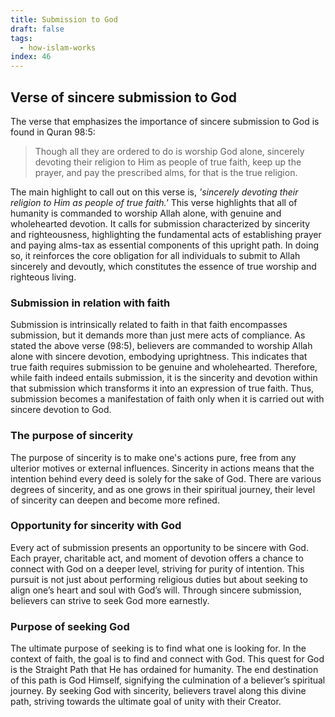 ```yaml
---
title: Submission to God
draft: false
tags:
  - how-islam-works
index: 46
---
```

## Verse of sincere submission to God

The verse that emphasizes the importance of sincere submission to God is found in Quran 98:5: 

> Though all they are ordered to do is worship God alone, sincerely devoting their religion to Him as people of true faith, keep up the prayer, and pay the prescribed alms, for that is the true religion.

The main highlight to call out on this verse is, *'sincerely devoting their religion to Him as people of true faith.'* This verse highlights that all of humanity is commanded to worship Allah alone, with genuine and wholehearted devotion. It calls for submission characterized by sincerity and righteousness, highlighting the fundamental acts of establishing prayer and paying alms-tax as essential components of this upright path. In doing so, it reinforces the core obligation for all individuals to submit to Allah sincerely and devoutly, which constitutes the essence of true worship and righteous living.

### Submission in relation with faith

Submission is intrinsically related to faith in that faith encompasses submission, but it demands more than just mere acts of compliance. As stated the above verse (98:5), believers are commanded to worship Allah alone with sincere devotion, embodying uprightness. This indicates that true faith requires submission to be genuine and wholehearted. Therefore, while faith indeed entails submission, it is the sincerity and devotion within that submission which transforms it into an expression of true faith. Thus, submission becomes a manifestation of faith only when it is carried out with sincere devotion to God.

### The purpose of sincerity

The purpose of sincerity is to make one's actions pure, free from any ulterior motives or external influences. Sincerity in actions means that the intention behind every deed is solely for the sake of God. There are various degrees of sincerity, and as one grows in their spiritual journey, their level of sincerity can deepen and become more refined.

### Opportunity for sincerity with God

Every act of submission presents an opportunity to be sincere with God. Each prayer, charitable act, and moment of devotion offers a chance to connect with God on a deeper level, striving for purity of intention. This pursuit is not just about performing religious duties but about seeking to align one’s heart and soul with God’s will. Through sincere submission, believers can strive to seek God more earnestly.

### Purpose of seeking God

The ultimate purpose of seeking is to find what one is looking for. In the context of faith, the goal is to find and connect with God. This quest for God is the Straight Path that He has ordained for humanity. The end destination of this path is God Himself, signifying the culmination of a believer’s spiritual journey. By seeking God with sincerity, believers travel along this divine path, striving towards the ultimate goal of unity with their Creator.
